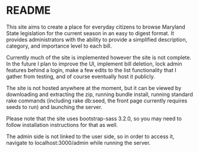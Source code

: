 # README

This site aims to create a place for everyday citizens to browse Maryland State legislation for the current season in an easy to digest format. It provides administrators with the ability to provide a simplified description, category, and importance level to each bill.

Currently much of the site is implemented however the site is not complete. In the future I plan to improve the UI, implement bill deletion, lock admin features behind a login, make a few edits to the list functionality that I gather from testing, and of course eventually host it publicly.

The site is not hosted anywhere at the moment, but it can be viewed by downloading and extracting the zip, running bundle install, running standard rake commands (including rake db:seed, the front page currently requires seeds to run) and launching the server.

Please note that the site uses bootstrap-sass 3.2.0, so you may need to follow installation instructions for that as well.

The admin side is not linked to the user side, so in order to access it, navigate to localhost:3000/admin while running the server.